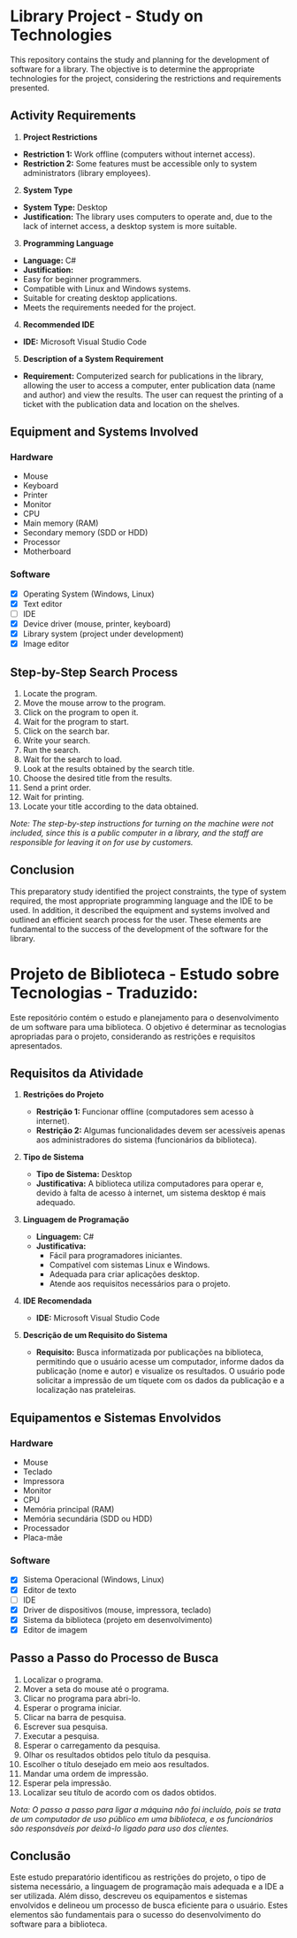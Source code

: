 # Library Project - Study on Technologies

This repository contains the study and planning for the development of software for a library. The objective is to determine the appropriate technologies for the project, considering the restrictions and requirements presented.

## Activity Requirements

1. **Project Restrictions**
- **Restriction 1:** Work offline (computers without internet access).
- **Restriction 2:** Some features must be accessible only to system administrators (library employees).

2. **System Type**
- **System Type:** Desktop
- **Justification:** The library uses computers to operate and, due to the lack of internet access, a desktop system is more suitable.

3. **Programming Language**
- **Language:** C#
- **Justification:**
- Easy for beginner programmers.
- Compatible with Linux and Windows systems.
- Suitable for creating desktop applications.
- Meets the requirements needed for the project.

4. **Recommended IDE**
- **IDE:** Microsoft Visual Studio Code

5. **Description of a System Requirement**
- **Requirement:** Computerized search for publications in the library, allowing the user to access a computer, enter publication data (name and author) and view the results. The user can request the printing of a ticket with the publication data and location on the shelves.

## Equipment and Systems Involved

### Hardware
- Mouse
- Keyboard
- Printer
- Monitor
- CPU
- Main memory (RAM)
- Secondary memory (SDD or HDD)
- Processor
- Motherboard

### Software
- [x] Operating System (Windows, Linux)
- [x] Text editor
- [ ] IDE
- [x] Device driver (mouse, printer, keyboard)
- [x] Library system (project under development)
- [x] Image editor

## Step-by-Step Search Process

1. Locate the program.
2. Move the mouse arrow to the program.
3. Click on the program to open it.
4. Wait for the program to start.
5. Click on the search bar.
6. Write your search.
7. Run the search.
8. Wait for the search to load.
9. Look at the results obtained by the search title.
10. Choose the desired title from the results.
11. Send a print order.
12. Wait for printing.
13. Locate your title according to the data obtained.

*Note: The step-by-step instructions for turning on the machine were not included, since this is a public computer in a library, and the staff are responsible for leaving it on for use by customers.*

## Conclusion

This preparatory study identified the project constraints, the type of system required, the most appropriate programming language and the IDE to be used. In addition, it described the equipment and systems involved and outlined an efficient search process for the user. These elements are fundamental to the success of the development of the software for the library.


# Projeto de Biblioteca - Estudo sobre Tecnologias - Traduzido:

Este repositório contém o estudo e planejamento para o desenvolvimento de um software para uma biblioteca. O objetivo é determinar as tecnologias apropriadas para o projeto, considerando as restrições e requisitos apresentados.

## Requisitos da Atividade

1. **Restrições do Projeto**
   - **Restrição 1:** Funcionar offline (computadores sem acesso à internet).
   - **Restrição 2:** Algumas funcionalidades devem ser acessíveis apenas aos administradores do sistema (funcionários da biblioteca).

2. **Tipo de Sistema**
   - **Tipo de Sistema:** Desktop
   - **Justificativa:** A biblioteca utiliza computadores para operar e, devido à falta de acesso à internet, um sistema desktop é mais adequado.

3. **Linguagem de Programação**
   - **Linguagem:** C#
   - **Justificativa:** 
     - Fácil para programadores iniciantes.
     - Compatível com sistemas Linux e Windows.
     - Adequada para criar aplicações desktop.
     - Atende aos requisitos necessários para o projeto.

4. **IDE Recomendada**
   - **IDE:** Microsoft Visual Studio Code

5. **Descrição de um Requisito do Sistema**
   - **Requisito:** Busca informatizada por publicações na biblioteca, permitindo que o usuário acesse um computador, informe dados da publicação (nome e autor) e visualize os resultados. O usuário pode solicitar a impressão de um tíquete com os dados da publicação e a localização nas prateleiras.

## Equipamentos e Sistemas Envolvidos

### Hardware
- Mouse
- Teclado
- Impressora
- Monitor
- CPU
- Memória principal (RAM)
- Memória secundária (SDD ou HDD)
- Processador
- Placa-mãe

### Software
- [x] Sistema Operacional (Windows, Linux)
- [x] Editor de texto
- [ ] IDE
- [x] Driver de dispositivos (mouse, impressora, teclado)
- [x] Sistema da biblioteca (projeto em desenvolvimento)
- [x] Editor de imagem

## Passo a Passo do Processo de Busca

1. Localizar o programa.
2. Mover a seta do mouse até o programa.
3. Clicar no programa para abri-lo.
4. Esperar o programa iniciar.
5. Clicar na barra de pesquisa.
6. Escrever sua pesquisa.
7. Executar a pesquisa.
8. Esperar o carregamento da pesquisa.
9. Olhar os resultados obtidos pelo título da pesquisa.
10. Escolher o título desejado em meio aos resultados.
11. Mandar uma ordem de impressão.
12. Esperar pela impressão.
13. Localizar seu título de acordo com os dados obtidos.

*Nota: O passo a passo para ligar a máquina não foi incluído, pois se trata de um computador de uso público em uma biblioteca, e os funcionários são responsáveis por deixá-lo ligado para uso dos clientes.*

## Conclusão

Este estudo preparatório identificou as restrições do projeto, o tipo de sistema necessário, a linguagem de programação mais adequada e a IDE a ser utilizada. Além disso, descreveu os equipamentos e sistemas envolvidos e delineou um processo de busca eficiente para o usuário. Estes elementos são fundamentais para o sucesso do desenvolvimento do software para a biblioteca.
